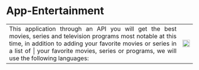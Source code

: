 # App-Entertainment
 <table>
  <td align="Justify">
  This application through an API you will get the best movies, series and television programs most notable at this time, in addition to adding your favorite movies or series in a list of |   your favorite movies, series or programs, we will use the following languages:
  </td>
  <td align="center">
   <img src="https://media0.giphy.com/media/XZ0lh4zVU9fOuBAZK5/200.gif?cid=6c09b952lnl3etuaq2qsnw8dfumf8mza39ro1vytx56025kd&ep=v1_gifs_search&rid=200.gif&ct=g" width = 100%>
  </td>
 </table>
